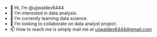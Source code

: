 - 👋 Hi, I’m @ujjwaldev6444
- 👀 I’m interested in data analysis.
- 🌱 I’m currently learning data science.
- 💞️ I’m looking to collaborate on data analyst project.
- 📫 How to reach me is simply mail me at ujjwaldev6444@gmail.com

<!---
ujjwaldev6444/ujjwaldev6444 is a ✨ special ✨ repository because its `README.md` (this file) appears on your GitHub profile.
You can click the Preview link to take a look at your changes.
--->
